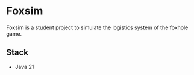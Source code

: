 # Foxsim
Foxsim is a student project to simulate the logistics system of the foxhole game.

## Stack 
- Java 21